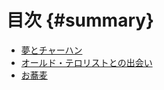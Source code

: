 # 目次 {#summary}

- [夢とチャーハン](./dream-and-fried-rice.md)
- [オールド・テロリストとの出会い](./encounter-with-old-terrorists.md)
- [お蕎麦](./soba.md)

